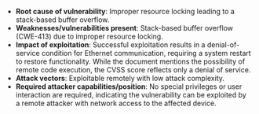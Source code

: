 - **Root cause of vulnerability**: Improper resource locking leading to a stack-based buffer overflow.
- **Weaknesses/vulnerabilities present**: Stack-based buffer overflow (CWE-413) due to improper resource locking.
- **Impact of exploitation**: Successful exploitation results in a denial-of-service condition for Ethernet communication, requiring a system restart to restore functionality. While the document mentions the possibility of remote code execution, the CVSS score reflects only a denial of service.
- **Attack vectors**: Exploitable remotely with low attack complexity.
- **Required attacker capabilities/position**: No special privileges or user interaction are required, indicating the vulnerability can be exploited by a remote attacker with network access to the affected device.
